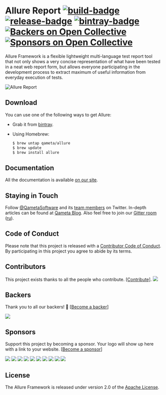[license]: http://www.apache.org/licenses/LICENSE-2.0 "Apache License 2.0"
[blog]: https://qameta.io/blog
[gitter]: https://gitter.im/allure-framework/allure-core
[gitter-ru]: https://gitter.im/allure-framework/allure-ru
[twitter]: https://twitter.com/QametaSoftware "Qameta Software"
[twitter-team]: https://twitter.com/QametaSoftware/lists/team/members "Team"
[build]: https://ci.qameta.io/job/allure2/job/master "Build"
[build-badge]: https://ci.qameta.io/buildStatus/icon?job=allure2/master
[bintray]: https://bintray.com/qameta/generic/allure2 "Bintray"
[bintray-badge]: https://img.shields.io/bintray/v/qameta/generic/allure2.svg?style=flat
[release]: https://github.com/allure-framework/allure2/releases/latest "Latest release"
[release-badge]: https://img.shields.io/github/release/allure-framework/allure2.svg?style=flat
[CONTRIBUTING.md]: .github/CONTRIBUTING.md
[CODE_OF_CONDUCT.md]: CODE_OF_CONDUCT.md
[docs]: https://docs.qameta.io/allure/2.0/

# Allure Report [![build-badge][]][build] [![release-badge][]][release] [![bintray-badge][]][bintray] [![Backers on Open Collective](https://opencollective.com/allure-report/backers/badge.svg)](#backers) [![Sponsors on Open Collective](https://opencollective.com/allure-report/sponsors/badge.svg)](#sponsors) 

Allure Framework is a flexible lightweight multi-language test report tool that not only 
shows a very concise representation of what have been tested in a neat web report form, 
but allows everyone participating in the development process to extract maximum of useful 
information from everyday execution of tests.

![Allure Report](.github/readme-img.png)

## Download 

You can use one of the following ways to get Allure:

* Grab it from [bintray][bintray]. 
* Using Homebrew: 

    ```bash
    $ brew untap qameta/allure
    $ brew update
    $ brew install allure
    ```

## Documentation 

All the documentation is available [on our site][docs].

## Staying in Touch

Follow [@QametaSoftware][twitter] and its [team members][twitter-team] on Twitter. In-depth articles can
be found at [Qameta Blog][blog]. Also feel free to join our 
[Gitter room][gitter] ([ru][gitter-ru]).

## Code of Conduct

Please note that this project is released with a [Contributor Code of Conduct][CODE_OF_CONDUCT.md]. By participating in this project you agree to abide by its terms.

## Contributors

This project exists thanks to all the people who contribute. [[Contribute]](.github/CONTRIBUTING.md).
<a href=""><img src="https://opencollective.com/allure-report/contributors.svg?width=890" /></a>


## Backers

Thank you to all our backers! 🙏 [[Become a backer](https://opencollective.com/allure-report#backer)]

<a href="https://opencollective.com/allure-report#backers" target="_blank"><img src="https://opencollective.com/allure-report/backers.svg?width=890"></a>


## Sponsors

Support this project by becoming a sponsor. Your logo will show up here with a link to your website. [[Become a sponsor](https://opencollective.com/allure-report#sponsor)]

<a href="https://opencollective.com/allure-report/sponsor/0/website" target="_blank"><img src="https://opencollective.com/allure-report/sponsor/0/avatar.svg"></a>
<a href="https://opencollective.com/allure-report/sponsor/1/website" target="_blank"><img src="https://opencollective.com/allure-report/sponsor/1/avatar.svg"></a>
<a href="https://opencollective.com/allure-report/sponsor/2/website" target="_blank"><img src="https://opencollective.com/allure-report/sponsor/2/avatar.svg"></a>
<a href="https://opencollective.com/allure-report/sponsor/3/website" target="_blank"><img src="https://opencollective.com/allure-report/sponsor/3/avatar.svg"></a>
<a href="https://opencollective.com/allure-report/sponsor/4/website" target="_blank"><img src="https://opencollective.com/allure-report/sponsor/4/avatar.svg"></a>
<a href="https://opencollective.com/allure-report/sponsor/5/website" target="_blank"><img src="https://opencollective.com/allure-report/sponsor/5/avatar.svg"></a>
<a href="https://opencollective.com/allure-report/sponsor/6/website" target="_blank"><img src="https://opencollective.com/allure-report/sponsor/6/avatar.svg"></a>
<a href="https://opencollective.com/allure-report/sponsor/7/website" target="_blank"><img src="https://opencollective.com/allure-report/sponsor/7/avatar.svg"></a>
<a href="https://opencollective.com/allure-report/sponsor/8/website" target="_blank"><img src="https://opencollective.com/allure-report/sponsor/8/avatar.svg"></a>
<a href="https://opencollective.com/allure-report/sponsor/9/website" target="_blank"><img src="https://opencollective.com/allure-report/sponsor/9/avatar.svg"></a>



## License

The Allure Framework is released under version 2.0 of the [Apache License][license].
